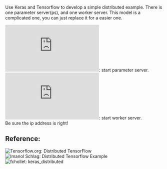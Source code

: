 Use Keras and Tensorflow to develop a simple distributed example.
There is one parameter server(ps), and one worker server.
This model is a complicated one, you can just replace it for a easier one.

![ps.py](https://github.com/THUfl12/Tensorflow/blob/master/Keras/Simple_Distributed_Test/ps.py): start parameter server. <br>
![worker.py](https://github.com/THUfl12/Tensorflow/blob/master/Keras/Simple_Distributed_Test/worker.py): start worker server. <br>
Be sure the ip address is right!

Reference:
------------------------------------------------
![Tensorflow.org: Distributed TensorFlow ](http://www.tensorflow.org/deploy/distributed) <br>
![Imanol Schlag: Distributed Tensorflow Example ](http://ischlag.github.io/2016/06/12/async-distributed-tensorflow/) <br>
![fchollet: keras_distributed ](http://gist.github.com/fchollet/2c9b029f505d94e6b8cd7f8a5e244a4e)
